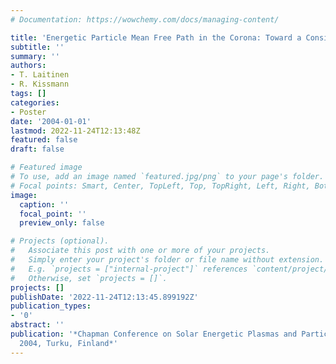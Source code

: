 ```yaml
---
# Documentation: https://wowchemy.com/docs/managing-content/

title: 'Energetic Particle Mean Free Path in the Corona: Toward a Consistent Treatment'
subtitle: ''
summary: ''
authors:
- T. Laitinen
- R. Kissmann
tags: []
categories:
- Poster
date: '2004-01-01'
lastmod: 2022-11-24T12:13:48Z
featured: false
draft: false

# Featured image
# To use, add an image named `featured.jpg/png` to your page's folder.
# Focal points: Smart, Center, TopLeft, Top, TopRight, Left, Right, BottomLeft, Bottom, BottomRight.
image:
  caption: ''
  focal_point: ''
  preview_only: false

# Projects (optional).
#   Associate this post with one or more of your projects.
#   Simply enter your project's folder or file name without extension.
#   E.g. `projects = ["internal-project"]` references `content/project/deep-learning/index.md`.
#   Otherwise, set `projects = []`.
projects: []
publishDate: '2022-11-24T12:13:45.899192Z'
publication_types:
- '0'
abstract: ''
publication: '*Chapman Conference on Solar Energetic Plasmas and Particles, 2--6 August
  2004, Turku, Finland*'
---
```

